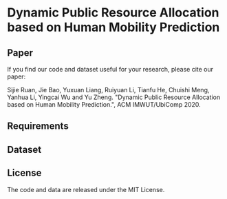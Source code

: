 # Dynamic Public Resource Allocation based on Human Mobility Prediction

## Paper

If you find our code and dataset useful for your research, please cite our paper:

Sijie Ruan, Jie Bao, Yuxuan Liang, Ruiyuan Li, Tianfu He, Chuishi Meng, Yanhua Li, Yingcai Wu and Yu Zheng. "Dynamic Public Resource Allocation based on Human Mobility Prediction.", ACM IMWUT/UbiComp 2020.

## Requirements

## Dataset

## License

The code and data are released under the MIT License.